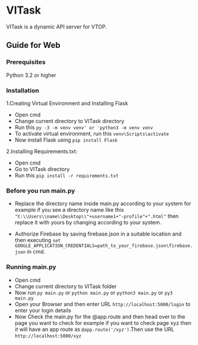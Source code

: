 # VITask
VITask is a dynamic API server for VTOP.

## Guide for Web

### Prerequisites

Python 3.2 or higher

### Installation

1.Creating Virtual Environment and Installing Flask
* Open cmd
* Change current directory to VITask directory
* Run this `py -3 -m venv venv' or 'python3 -m venv venv`
* To activate virtual environment, run this `venv\Scripts\activate`
* Now install Flask using `pip install Flask`
    
2.Installing Requirements.txt:
* Open cmd
* Go to VITask directory
* Run this `pip install -r requirements.txt`
    
### Before you run main.py
* Replace the directory name inside main.py according to your system
for example if you see a directory name like this `"C:\\Users\\name\\Desktop\\"+username1+"-profile"+".html"` then replace it with yours by changing according to your system.

* Authorize Firebase by saving firebase.json in a suitable location and then executing `set GOOGLE_APPLICATION_CREDENTIALS=path_to_your_firebase.json\firebase.json` in cmd.
    
### Running main.py

* Open cmd
* Change current directory to VITask folder
* Now run `py main.py` or `python main.py` or `python3 main.py` or `py3 main.py`
* Open your Browser and then enter URL `http://localhost:5000/login` to enter your login details
* Now Check the main.py for the @app.route and then head over to the page you want to check for example if you want to check page xyz    then it will have an app route as `@app.route('/xyz')`.Then use the URL `http://localhost:5000/xyz`
